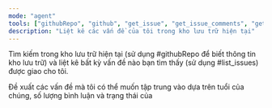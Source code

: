 ```yaml
---
mode: "agent"
tools: ["githubRepo", "github", "get_issue", "get_issue_comments", "get_me", "list_issues"]
description: "Liệt kê các vấn đề của tôi trong kho lưu trữ hiện tại"
---
```


Tìm kiếm trong kho lưu trữ hiện tại (sử dụng #githubRepo để biết thông tin kho lưu trữ) và liệt kê bất kỳ vấn đề nào bạn tìm thấy (sử dụng #list_issues) được giao cho tôi.

Đề xuất các vấn đề mà tôi có thể muốn tập trung vào dựa trên tuổi của chúng, số lượng bình luận và trạng thái của
